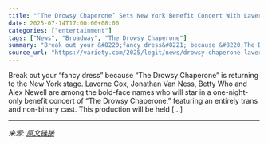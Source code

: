 ```yaml
---
title: "‘The Drowsy Chaperone’ Sets New York Benefit Concert With Laverne Cox, Jonathan Van Ness, Betty Who and Alex Newell (EXCLUSIVE)"
date: 2025-07-14T17:00:00+08:00
categories: ["entertainment"]
tags: ["News", "Broadway", "The Drowsy Chaperone"]
summary: "Break out your &#8220;fancy dress&#8221; because &#8220;The Drowsy Chaperone&#8221; is returning to the New York stage. Laverne Cox, Jonathan Van Ness, Betty Who and Alex Newell are among the bold-fac"
source_url: "https://variety.com/2025/legit/news/drowsy-chaperone-laverne-cox-jonathan-van-ness-betty-who-alex-newell-1236452426/"
---
```


Break out your &#8220;fancy dress&#8221; because &#8220;The Drowsy Chaperone&#8221; is returning to the New York stage. Laverne Cox, Jonathan Van Ness, Betty Who and Alex Newell are among the bold-face names who will star in a one-night-only benefit concert of &#8220;The Drowsy Chaperone,&#8221; featuring an entirely trans and non-binary cast. This production will be held [&#8230;]

---

*来源: [原文链接](https://variety.com/2025/legit/news/drowsy-chaperone-laverne-cox-jonathan-van-ness-betty-who-alex-newell-1236452426/)*
